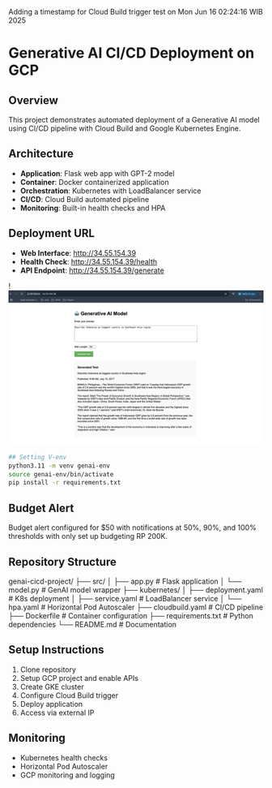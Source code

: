 Adding a timestamp for Cloud Build trigger test on Mon Jun 16 02:24:16 WIB 2025

# Generative AI CI/CD Deployment on GCP

## Overview
This project demonstrates automated deployment of a Generative AI model using CI/CD pipeline with Cloud Build and Google Kubernetes Engine.

## Architecture
- **Application**: Flask web app with GPT-2 model
- **Container**: Docker containerized application
- **Orchestration**: Kubernetes with LoadBalancer service
- **CI/CD**: Cloud Build automated pipeline
- **Monitoring**: Built-in health checks and HPA

## Deployment URL
- **Web Interface**: http://34.55.154.39
- **Health Check**: http://34.55.154.39/health
- **API Endpoint**: http://34.55.154.39/generate

!![Screenshot Aplikasi](Example_result.png)

```bash
## Setting V-env
python3.11 -m venv genai-env
source genai-env/bin/activate
pip install -r requirements.txt 
```

## Budget Alert
Budget alert configured for $50 with notifications at 50%, 90%, and 100% thresholds with only set up budgeting RP 200K.

## Repository Structure
genai-cicd-project/
├── src/
│   ├── app.py          # Flask application
│   └── model.py        # GenAI model wrapper
├── kubernetes/
│   ├── deployment.yaml # K8s deployment
│   ├── service.yaml    # LoadBalancer service
│   └── hpa.yaml        # Horizontal Pod Autoscaler
├── cloudbuild.yaml     # CI/CD pipeline
├── Dockerfile          # Container configuration
├── requirements.txt    # Python dependencies
└── README.md          # Documentation

## Setup Instructions
1. Clone repository
2. Setup GCP project and enable APIs
3. Create GKE cluster
4. Configure Cloud Build trigger
5. Deploy application
6. Access via external IP

## Monitoring
- Kubernetes health checks
- Horizontal Pod Autoscaler
- GCP monitoring and logging